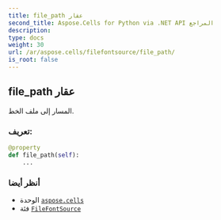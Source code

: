```yaml
---
title: file_path عقار
second_title: Aspose.Cells for Python via .NET API المراجع
description:
type: docs
weight: 30
url: /ar/aspose.cells/filefontsource/file_path/
is_root: false
---
```

##  file_path عقار

المسار إلى ملف الخط.
###  تعريف:
```python
@property
def file_path(self):
    ...
```

###  أنظر أيضا
* الوحدة [`aspose.cells`](../../)
* فئة [`FileFontSource`](/cells/python-net/ar/aspose.cells/filefontsource)
